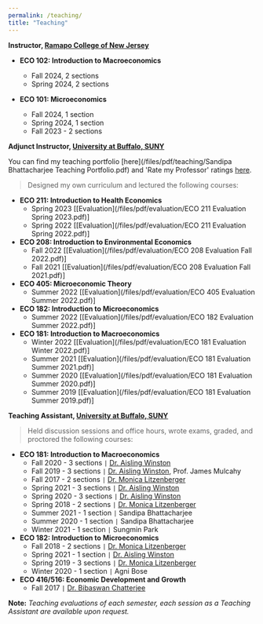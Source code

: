 ```yaml
---
permalink: /teaching/
title: "Teaching"
---
```


**Instructor, [Ramapo College of New Jersey](https://www.ramapo.edu/majors-minors/majors/economics/)**  

 - **ECO 102: Introduction to Macroeconomics**
     - Fall 2024, 2 sections
     - Spring 2024, 2 sections

 - **ECO 101: Microeconomics**
     - Fall 2024, 1 section
     - Spring 2024, 1 section
     - Fall 2023 - 2 sections

**Adjunct Instructor, [University at Buffalo, SUNY](https://arts-sciences.buffalo.edu/economics.html)**  

You can find my teaching portfolio [here](/files/pdf/teaching/Sandipa Bhattacharjee Teaching Portfolio.pdf) and 'Rate my Professor' ratings [here](https://www.ratemyprofessors.com/professor?tid=2591763). 

> Designed my own curriculum and lectured the following courses:

 - **ECO 211: Introduction to Health Economics**
     - Spring 2023 [[Evaluation](/files/pdf/evaluation/ECO 211 Evaluation Spring 2023.pdf)]
     - Spring 2022 [[Evaluation](/files/pdf/evaluation/ECO 211 Evaluation Spring 2022.pdf)]
 - **ECO 208: Introduction to Environmental Economics** 
     - Fall 2022 [[Evaluation](/files/pdf/evaluation/ECO 208 Evaluation Fall 2022.pdf)] 
     - Fall 2021 [[Evaluation](/files/pdf/evaluation/ECO 208 Evaluation Fall 2021.pdf)]
 - **ECO 405: Microeconomic Theory**
     - Summer 2022 [[Evaluation](/files/pdf/evaluation/ECO 405 Evaluation Summer 2022.pdf)]
 - **ECO 182: Introduction to Microeconomics**
     - Summer 2022 [[Evaluation](/files/pdf/evaluation/ECO 182 Evaluation Summer 2022.pdf)]
 - **ECO 181: Introduction to Macroeconomics** 
     - Winter 2022 [[Evaluation](/files/pdf/evaluation/ECO 181 Evaluation Winter 2022.pdf)]
     - Summer 2021 [[Evaluation](/files/pdf/evaluation/ECO 181 Evaluation Summer 2021.pdf)]
     - Summer 2020 [[Evaluation](/files/pdf/evaluation/ECO 181 Evaluation Summer 2020.pdf)]
     - Summer 2019 [[Evaluation](/files/pdf/evaluation/ECO 181 Evaluation Summer 2019.pdf)]


**Teaching Assistant, [University at Buffalo, SUNY](https://arts-sciences.buffalo.edu/economics.html)**  
> Held discussion sessions and office hours, wrote exams, graded, and proctored the following courses:  


 - **ECO 181: Introduction to Macroeconomics** 
     - Fall 2020 - 3 sections `|` [Dr. Aisling Winston](https://sites.google.com/view/aisling-winston/home)
     - Fall 2019 - 3 sections `|` [Dr. Aisling Winston](https://sites.google.com/view/aisling-winston/home), Prof. James Mulcahy
     - Fall 2017 - 2 sections `|` [Dr. Monica Litzenberger](https://www.sjf.edu/profiles/profile-last-name-1974-en.html)
     - Spring 2021 - 3 sections `|` [Dr. Aisling Winston](https://sites.google.com/view/aisling-winston/home)
     - Spring 2020 - 3 sections `|` [Dr. Aisling Winston](https://sites.google.com/view/aisling-winston/home)
     - Spring 2018 - 2 sections `|` [Dr. Monica Litzenberger](https://www.sjf.edu/profiles/profile-last-name-1974-en.html)
     - Summer 2021 - 1 section `|` Sandipa Bhattacharjee
     - Summer 2020 - 1 section `|` Sandipa Bhattacharjee
     - Winter 2021 - 1 section `|` Sungmin Park
 - **ECO 182: Introduction to Microeconomics** 
     - Fall 2018 - 2 sections `|` [Dr. Monica Litzenberger](https://www.sjf.edu/profiles/profile-last-name-1974-en.html)
     - Spring 2021 - 1 section `|` [Dr. Aisling Winston](https://sites.google.com/view/aisling-winston/home)
     - Spring 2019 - 3 sections `|` [Dr. Monica Litzenberger](https://www.sjf.edu/profiles/profile-last-name-1974-en.html)
     - Winter 2020 - 1 section `|` Agni Bose
 - **ECO 416/516: Economic Development and Growth** 
     - Fall 2017 `|` [Dr. Bibaswan Chatterjee](http://jinhe.xjtu.edu.cn/info/1027/2066.htm)

**Note:** *Teaching evaluations of each semester, each session as a Teaching Assistant are available upon request.*

